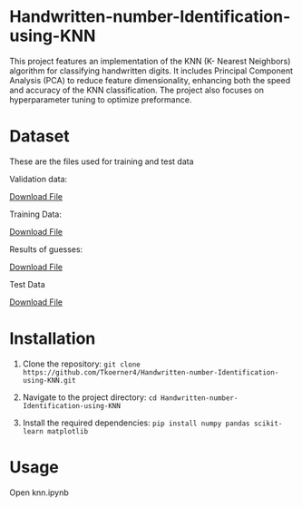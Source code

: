 # Handwritten-number-Identification-using-KNN
This project features an implementation of the KNN (K- Nearest Neighbors) algorithm for classifying handwritten digits. It includes Principal Component Analysis (PCA) to reduce feature dimensionality, enhancing both the speed and accuracy of the KNN classification. The project also focuses on hyperparameter tuning to optimize preformance.

# Dataset
These are the files used for training and test data

Validation data:

[Download File](validationData.txt)

Training Data:

[Download File](newTrainingData.txt)

Results of guesses:

[Download File](hw1_Miner2_2.txt)

Test Data

[Download File](test.txt)

# Installation
1. Clone the repository:
  ```git clone https://github.com/Tkoerner4/Handwritten-number-Identification-using-KNN.git```

3. Navigate to the project directory:
  ```cd Handwritten-number-Identification-using-KNN```

4. Install the required dependencies:
  ```pip install numpy pandas scikit-learn matplotlib```

# Usage
Open knn.ipynb
